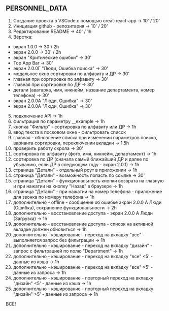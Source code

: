 ﻿## **PERSONNEL_DATA**

1.  Создание проекта в VSCode с помощью creat-react-app -> 10' / 20'
2.  Инициация github - репозитария -> 10' / 20'
3.  Редактирование README -> 40' / 1h
4.  Вёрстка:

- экран 1.0.0 -> 30'/ 2h
- экран 2.0.0 -> 30' / 2h
- экран "Критические ошибки" -> 30'
- Top App Bar -> 30'
- экран 2.0.0Г "Люди, Ошибка поиска" -> 30'
- модальное окно сортировки по алфавиту и ДР -> 30'
- главная при сортировке по алфавиту -> 30'
- главная при сортировке по ДР -> 30'
- детали (аватарка, имя, никнейм, название департамента, номер телефона) -> 30'
- экран 2.0.0А "Люди, Ошибка" -> 30'
- экран 2.0.0А "Люди, Ошибка" -> 30'

5.  подключение API -> 1h
6.  фильтрация по параметру \_\_example -> 1h
7.  кнопка "Фильтр" - сортировка по алфавиту или ДР -> 1h
8.  ввод текста в посковом окне - фильтровать список
9.  главная - обновление списка при изменении параметров поиска, варианта сортировки, переключении вкладки -> 1.5h
10. проверить работу скрола -> 30'
11. сортировка по алфавиту (фото, имя, никнейм, департамент) -> 1h
12. сортировка по ДР (сначала самый ближайший ДР и далее по убыванию, если ДР в следующем году - экран 2.0.1) -> 1h
13. страница "Детали" - отдельный роут в приложении -> 1h
14. страница "Детали" - возможность попасть по ссылке -> 30'
15. cтраница "Детали" - функциональность кнопки возврата на главную и при нажатии на кнопку "Назад" в браузере -> 1h
16. cтраница "Детали" - при нажатии на номер телефона - приложение
    для звонка по номеру телефона -> 1h
17. дополнительно - offline - сообщение об ошибке экран 2.0.0 А Люди (Ошибка), сохранение функциональности -> 2h
18. дополнительно - восстановление доступа - экран 2.0.0 А Люди (Загрузка) -> 1h
19. дополнительно - восстановление доступа - список на активной вкладке должен обновиться -> 1h
20. дополнительно - кэширование - переход на вкладку "все" - выполняется запрос без фильтрации -> 1h
21. дополнительно - кэширование - переход на вкладку "дизайн" - запрос с фильтрацией по полю "Department" -> 1h
22. дополнительно - кэширование - переход на вкладку "все" <5' - данные из кэша -> 1h
23. дополнительно - кэширование - переход на вкладку "все" >5' - данные из запроса -> 1h
24. дополнительно - кэширование - повторный переход на вкладку "дизайн" <5' - данные из кэша -> 1h
25. дополнительно - кэширование - повторный переход на вкладку "дизайн" >5' - данные из запроса -> 1h

ВСЁ!
